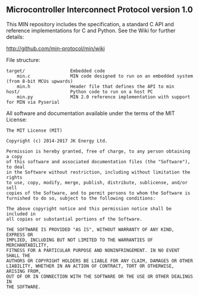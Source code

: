 ## Microcontroller Interconnect Protocol version 1.0

This MIN repository includes the specification, a standard C API and
reference implementations for C and Python. See the Wiki for further
details:

http://github.com/min-protocol/min/wiki

File structure:

    target/	                Embedded code
        min.c               MIN code designed to run on an embedded system (from 8-bit MCUs upwards)
        min.h               Header file that defines the API to min
    host/                   Python code to run on a host PC
        min.py              MIN 2.0 reference implementation with support for MIN via Pyserial

All software and documentation available under the terms of the MIT License:

	The MIT License (MIT)
	
	Copyright (c) 2014-2017 JK Energy Ltd.
	
	Permission is hereby granted, free of charge, to any person obtaining a copy
	of this software and associated documentation files (the "Software"), to deal
	in the Software without restriction, including without limitation the rights
	to use, copy, modify, merge, publish, distribute, sublicense, and/or sell
	copies of the Software, and to permit persons to whom the Software is
	furnished to do so, subject to the following conditions:
	
	The above copyright notice and this permission notice shall be included in
	all copies or substantial portions of the Software.
	
	THE SOFTWARE IS PROVIDED "AS IS", WITHOUT WARRANTY OF ANY KIND, EXPRESS OR
	IMPLIED, INCLUDING BUT NOT LIMITED TO THE WARRANTIES OF MERCHANTABILITY,
	FITNESS FOR A PARTICULAR PURPOSE AND NONINFRINGEMENT. IN NO EVENT SHALL THE
	AUTHORS OR COPYRIGHT HOLDERS BE LIABLE FOR ANY CLAIM, DAMAGES OR OTHER
	LIABILITY, WHETHER IN AN ACTION OF CONTRACT, TORT OR OTHERWISE, ARISING FROM,
	OUT OF OR IN CONNECTION WITH THE SOFTWARE OR THE USE OR OTHER DEALINGS IN
	THE SOFTWARE.
